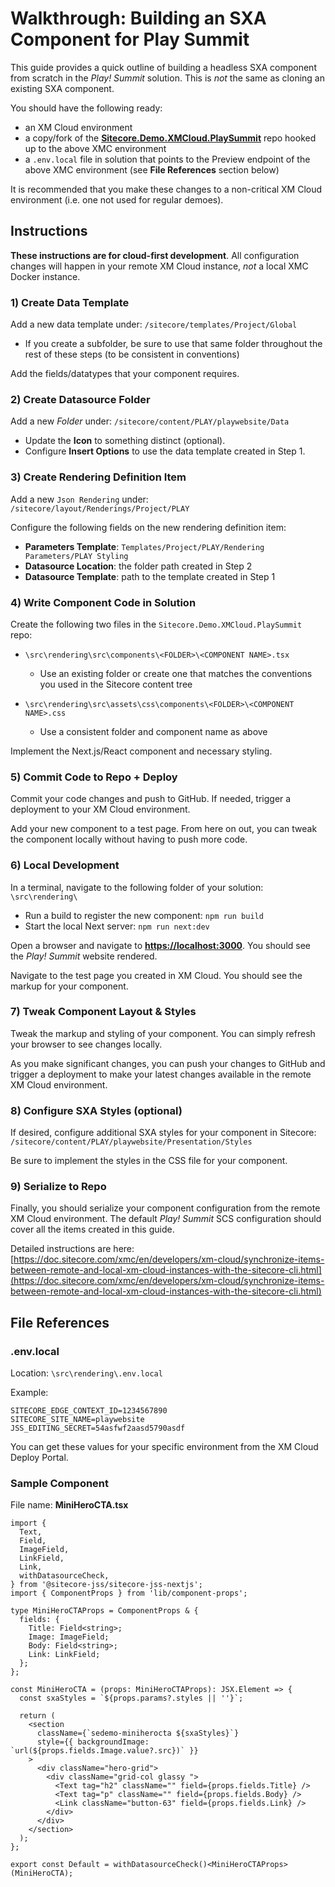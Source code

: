 # Walkthrough: Building an SXA Component for Play Summit

This guide provides a quick outline of building a headless SXA component from scratch in the _Play! Summit_ solution. This is _not_ the same as cloning an existing SXA component.

You should have the following ready:

* an XM Cloud environment
* a copy/fork of the [**Sitecore.Demo.XMCloud.PlaySummit**](https://github.com/Sitecore/Sitecore.Demo.XmCloud.PlaySummit) repo hooked up to the above XMC environment
* a `.env.local` file in solution that points to the Preview endpoint of the above XMC environment (see **File References** section below)

It is recommended that you make these changes to a non-critical XM Cloud environment (i.e. one not used for regular demoes).

## Instructions

**These instructions are for cloud-first development**. All configuration changes will happen in your remote XM Cloud instance, _not_ a local XMC Docker instance.

### 1) Create Data Template

Add a new data template under: `/sitecore/templates/Project/Global`

* If you create a subfolder, be sure to use that same folder throughout the rest of these steps (to be consistent in conventions)

Add the fields/datatypes that your component requires.

### 2) Create Datasource Folder

Add a new _Folder_ under: `/sitecore/content/PLAY/playwebsite/Data`

* Update the **Icon** to something distinct (optional).
* Configure **Insert Options** to use the data template created in Step 1.

### 3) Create Rendering Definition Item

Add a new `Json Rendering` under: `/sitecore/layout/Renderings/Project/PLAY`

Configure the following fields on the new rendering definition item:

* **Parameters Template**: `Templates/Project/PLAY/Rendering Parameters/PLAY Styling`
* **Datasource Location**: the folder path created in Step 2
* **Datasource Template**: path to the template created in Step 1

### 4) Write Component Code in Solution

Create the following two files in the `Sitecore.Demo.XMCloud.PlaySummit` repo:

* `\src\rendering\src\components\<FOLDER>\<COMPONENT NAME>.tsx`

  * Use an existing folder or create one that matches the conventions you used in the Sitecore content tree

* `\src\rendering\src\assets\css\components\<FOLDER>\<COMPONENT NAME>.css`

  * Use a consistent folder and component name as above

Implement the Next.js/React component and necessary styling.

### 5) Commit Code to Repo + Deploy

Commit your code changes and push to GitHub. If needed, trigger a deployment to your XM Cloud environment.

Add your new component to a test page. From here on out, you can tweak the component locally without having to push more code.

### 6) Local Development

In a terminal, navigate to the following folder of your solution: `\src\rendering\`

* Run a build to register the new component: `npm run build`
* Start the local Next server: `npm run next:dev`

Open a browser and navigate to **[https://localhost:3000](https://localhost:3000)**. You should see the _Play! Summit_ website rendered.

Navigate to the test page you created in XM Cloud. You should see the markup for your component.

### 7) Tweak Component Layout &amp; Styles

Tweak the markup and styling of your component. You can simply refresh your browser to see changes locally.

As you make significant changes, you can push your changes to GitHub and trigger a deployment to make your latest changes available in the remote XM Cloud environment.

### 8) Configure SXA Styles (optional)

If desired, configure additional SXA styles for your component in Sitecore: `/sitecore/content/PLAY/playwebsite/Presentation/Styles`

Be sure to implement the styles in the CSS file for your component.

### 9) Serialize to Repo

Finally, you should serialize your component configuration from the remote XM Cloud environment. The default _Play! Summit_ SCS configuration should cover all the items created in this guide.

Detailed instructions are here:
[https://doc.sitecore.com/xmc/en/developers/xm-cloud/synchronize-items-between-remote-and-local-xm-cloud-instances-with-the-sitecore-cli.html](https://doc.sitecore.com/xmc/en/developers/xm-cloud/synchronize-items-between-remote-and-local-xm-cloud-instances-with-the-sitecore-cli.html)

## File References

### .env.local

Location: `\src\rendering\.env.local`

Example:

``` text
SITECORE_EDGE_CONTEXT_ID=1234567890
SITECORE_SITE_NAME=playwebsite
JSS_EDITING_SECRET=54asfwf2aasd5790asdf
```

You can get these values for your specific environment from the XM Cloud Deploy Portal.

### Sample Component

File name: **MiniHeroCTA.tsx**

``` react
import {
  Text,
  Field,
  ImageField,
  LinkField,
  Link,
  withDatasourceCheck,
} from '@sitecore-jss/sitecore-jss-nextjs';
import { ComponentProps } from 'lib/component-props';

type MiniHeroCTAProps = ComponentProps & {
  fields: {
    Title: Field<string>;
    Image: ImageField;
    Body: Field<string>;
    Link: LinkField;
  };
};

const MiniHeroCTA = (props: MiniHeroCTAProps): JSX.Element => {
  const sxaStyles = `${props.params?.styles || ''}`;

  return (
    <section
      className={`sedemo-miniherocta ${sxaStyles}`}
      style={{ backgroundImage: `url(${props.fields.Image.value?.src})` }}
    >
      <div className="hero-grid">
        <div className="grid-col glassy ">
          <Text tag="h2" className="" field={props.fields.Title} />
          <Text tag="p" className="" field={props.fields.Body} />
          <Link className="button-63" field={props.fields.Link} />
        </div>
      </div>
    </section>
  );
};

export const Default = withDatasourceCheck()<MiniHeroCTAProps>(MiniHeroCTA);

```
